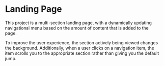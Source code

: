 # Landing Page

This project is a multi-section landing page, with a dynamically updating navigational menu based on the amount of content that is added to the page.

To improve the user experience, the section actively being viewed changes the background. Additionally, when a user clicks on a navigation item, the item scrolls you to the appropriate section rather than giving you the default jump.
